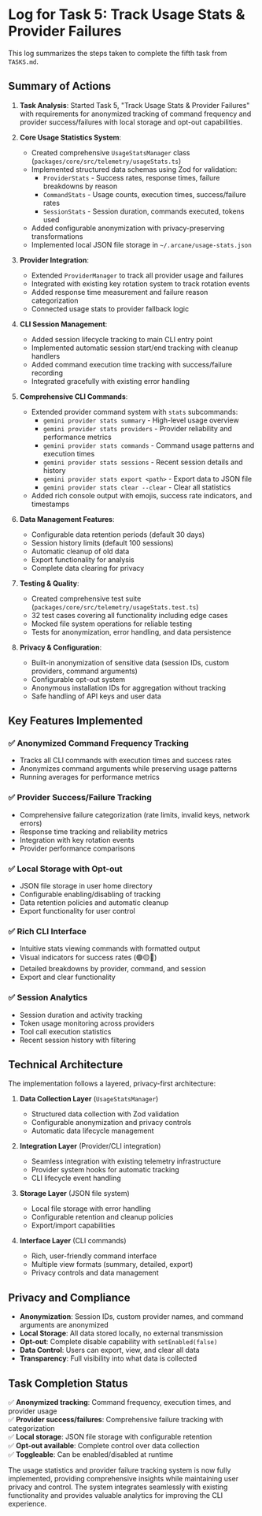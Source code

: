# Log for Task 5: Track Usage Stats & Provider Failures

This log summarizes the steps taken to complete the fifth task from `TASKS.md`.

## Summary of Actions

1. **Task Analysis**: Started Task 5, "Track Usage Stats & Provider Failures" with requirements for anonymized tracking of command frequency and provider success/failures with local storage and opt-out capabilities.

2. **Core Usage Statistics System**:
   - Created comprehensive `UsageStatsManager` class (`packages/core/src/telemetry/usageStats.ts`)
   - Implemented structured data schemas using Zod for validation:
     - `ProviderStats` - Success rates, response times, failure breakdowns by reason
     - `CommandStats` - Usage counts, execution times, success/failure rates
     - `SessionStats` - Session duration, commands executed, tokens used
   - Added configurable anonymization with privacy-preserving transformations
   - Implemented local JSON file storage in `~/.arcane/usage-stats.json`

3. **Provider Integration**:
   - Extended `ProviderManager` to track all provider usage and failures
   - Integrated with existing key rotation system to track rotation events
   - Added response time measurement and failure reason categorization
   - Connected usage stats to provider fallback logic

4. **CLI Session Management**:
   - Added session lifecycle tracking to main CLI entry point
   - Implemented automatic session start/end tracking with cleanup handlers
   - Added command execution time tracking with success/failure recording
   - Integrated gracefully with existing error handling

5. **Comprehensive CLI Commands**:
   - Extended provider command system with `stats` subcommands:
     - `gemini provider stats summary` - High-level usage overview
     - `gemini provider stats providers` - Provider reliability and performance metrics
     - `gemini provider stats commands` - Command usage patterns and execution times
     - `gemini provider stats sessions` - Recent session details and history
     - `gemini provider stats export <path>` - Export data to JSON file
     - `gemini provider stats clear --clear` - Clear all statistics
   - Added rich console output with emojis, success rate indicators, and timestamps

6. **Data Management Features**:
   - Configurable data retention periods (default 30 days)
   - Session history limits (default 100 sessions)
   - Automatic cleanup of old data
   - Export functionality for analysis
   - Complete data clearing for privacy

7. **Testing & Quality**:
   - Created comprehensive test suite (`packages/core/src/telemetry/usageStats.test.ts`)
   - 32 test cases covering all functionality including edge cases
   - Mocked file system operations for reliable testing
   - Tests for anonymization, error handling, and data persistence

8. **Privacy & Configuration**:
   - Built-in anonymization of sensitive data (session IDs, custom providers, command arguments)
   - Configurable opt-out system
   - Anonymous installation IDs for aggregation without tracking
   - Safe handling of API keys and user data

## Key Features Implemented

### ✅ Anonymized Command Frequency Tracking

- Tracks all CLI commands with execution times and success rates
- Anonymizes command arguments while preserving usage patterns
- Running averages for performance metrics

### ✅ Provider Success/Failure Tracking

- Comprehensive failure categorization (rate limits, invalid keys, network errors)
- Response time tracking and reliability metrics
- Integration with key rotation events
- Provider performance comparisons

### ✅ Local Storage with Opt-out

- JSON file storage in user home directory
- Configurable enabling/disabling of tracking
- Data retention policies and automatic cleanup
- Export functionality for user control

### ✅ Rich CLI Interface

- Intuitive stats viewing commands with formatted output
- Visual indicators for success rates (🟢🟡🔴)
- Detailed breakdowns by provider, command, and session
- Export and clear functionality

### ✅ Session Analytics

- Session duration and activity tracking
- Token usage monitoring across providers
- Tool call execution statistics
- Recent session history with filtering

## Technical Architecture

The implementation follows a layered, privacy-first architecture:

1. **Data Collection Layer** (`UsageStatsManager`)
   - Structured data collection with Zod validation
   - Configurable anonymization and privacy controls
   - Automatic data lifecycle management

2. **Integration Layer** (Provider/CLI integration)
   - Seamless integration with existing telemetry infrastructure
   - Provider system hooks for automatic tracking
   - CLI lifecycle event handling

3. **Storage Layer** (JSON file system)
   - Local file storage with error handling
   - Configurable retention and cleanup policies
   - Export/import capabilities

4. **Interface Layer** (CLI commands)
   - Rich, user-friendly command interface
   - Multiple view formats (summary, detailed, export)
   - Privacy controls and data management

## Privacy and Compliance

- **Anonymization**: Session IDs, custom provider names, and command arguments are anonymized
- **Local Storage**: All data stored locally, no external transmission
- **Opt-out**: Complete disable capability with `setEnabled(false)`
- **Data Control**: Users can export, view, and clear all data
- **Transparency**: Full visibility into what data is collected

## Task Completion Status

✅ **Anonymized tracking**: Command frequency, execution times, and provider usage  
✅ **Provider success/failures**: Comprehensive failure tracking with categorization  
✅ **Local storage**: JSON file storage with configurable retention  
✅ **Opt-out available**: Complete control over data collection  
✅ **Toggleable**: Can be enabled/disabled at runtime

The usage statistics and provider failure tracking system is now fully implemented, providing comprehensive insights while maintaining user privacy and control. The system integrates seamlessly with existing functionality and provides valuable analytics for improving the CLI experience.
